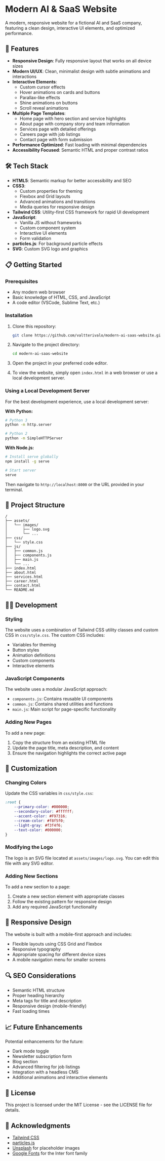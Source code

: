 # Modern AI & SaaS Website

A modern, responsive website for a fictional AI and SaaS company, featuring a clean design, interactive UI elements, and optimized performance.

## 🚀 Features

- **Responsive Design**: Fully responsive layout that works on all device sizes
- **Modern UI/UX**: Clean, minimalist design with subtle animations and interactions
- **Interactive Elements**: 
  - Custom cursor effects
  - Hover animations on cards and buttons
  - Parallax-like effects
  - Shine animations on buttons
  - Scroll reveal animations
- **Multiple Page Templates**:
  - Home page with hero section and service highlights
  - About page with company story and team information
  - Services page with detailed offerings
  - Careers page with job listings
  - Contact page with form submission
- **Performance Optimized**: Fast loading with minimal dependencies
- **Accessibility Focused**: Semantic HTML and proper contrast ratios

## 🛠️ Tech Stack

- **HTML5**: Semantic markup for better accessibility and SEO
- **CSS3**: 
  - Custom properties for theming
  - Flexbox and Grid layouts
  - Advanced animations and transitions
  - Media queries for responsive design
- **Tailwind CSS**: Utility-first CSS framework for rapid UI development
- **JavaScript**: 
  - Vanilla JS without frameworks
  - Custom component system
  - Interactive UI elements
  - Form validation
- **particles.js**: For background particle effects
- **SVG**: Custom SVG logo and graphics

## 📋 Getting Started

### Prerequisites

- Any modern web browser
- Basic knowledge of HTML, CSS, and JavaScript
- A code editor (VSCode, Sublime Text, etc.)

### Installation

1. Clone this repository:
   ```bash
   git clone https://github.com/valtterivalo/modern-ai-saas-website.git
   ```

2. Navigate to the project directory:
   ```bash
   cd modern-ai-saas-website
   ```

3. Open the project in your preferred code editor.

4. To view the website, simply open `index.html` in a web browser or use a local development server.

### Using a Local Development Server

For the best development experience, use a local development server:

**With Python:**
```bash
# Python 3
python -m http.server

# Python 2
python -m SimpleHTTPServer
```

**With Node.js:**
```bash
# Install serve globally
npm install -g serve

# Start server
serve
```

Then navigate to `http://localhost:8000` or the URL provided in your terminal.

## 🧩 Project Structure

```
/
├── assets/
│   └── images/
│       ├── logo.svg
│       └── ...
├── css/
│   └── style.css
├── js/
│   ├── common.js
│   ├── components.js
│   ├── main.js
│   └── ...
├── index.html
├── about.html
├── services.html
├── career.html
├── contact.html
└── README.md
```

## 🧑‍💻 Development

### Styling

The website uses a combination of Tailwind CSS utility classes and custom CSS in `css/style.css`. The custom CSS includes:

- Variables for theming
- Button styles
- Animation definitions
- Custom components
- Interactive elements

### JavaScript Components

The website uses a modular JavaScript approach:

- `components.js`: Contains reusable UI components
- `common.js`: Contains shared utilities and functions
- `main.js`: Main script for page-specific functionality

### Adding New Pages

To add a new page:

1. Copy the structure from an existing HTML file
2. Update the page title, meta description, and content
3. Ensure the navigation highlights the correct active page

## 📝 Customization

### Changing Colors

Update the CSS variables in `css/style.css`:

```css
:root {
    --primary-color: #000000;
    --secondary-color: #ffffff;
    --accent-color: #F97316;
    --cream-color: #f8f5f0;
    --light-gray: #f3f4f6;
    --text-color: #000000;
}
```

### Modifying the Logo

The logo is an SVG file located at `assets/images/logo.svg`. You can edit this file with any SVG editor.

### Adding New Sections

To add a new section to a page:

1. Create a new section element with appropriate classes
2. Follow the existing pattern for responsive design
3. Add any required JavaScript functionality

## 📱 Responsive Design

The website is built with a mobile-first approach and includes:

- Flexible layouts using CSS Grid and Flexbox
- Responsive typography
- Appropriate spacing for different device sizes
- A mobile navigation menu for smaller screens

## 🔍 SEO Considerations

- Semantic HTML structure
- Proper heading hierarchy
- Meta tags for title and description
- Responsive design (mobile-friendly)
- Fast loading times

## 📈 Future Enhancements

Potential enhancements for the future:

- Dark mode toggle
- Newsletter subscription form
- Blog section
- Advanced filtering for job listings
- Integration with a headless CMS
- Additional animations and interactive elements

## 📄 License

This project is licensed under the MIT License - see the LICENSE file for details.

## 🙏 Acknowledgments

- [Tailwind CSS](https://tailwindcss.com/)
- [particles.js](https://vincentgarreau.com/particles.js/)
- [Unsplash](https://unsplash.com/) for placeholder images
- [Google Fonts](https://fonts.google.com/) for the Inter font family 
